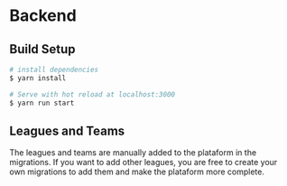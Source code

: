 # Backend

## Build Setup

```bash
# install dependencies
$ yarn install

# Serve with hot reload at localhost:3000
$ yarn run start

```

## Leagues and Teams

The leagues and teams are manually added to the plataform in the migrations. If you want to add other leagues, you are free to create your own migrations to add them and make the plataform more complete.
